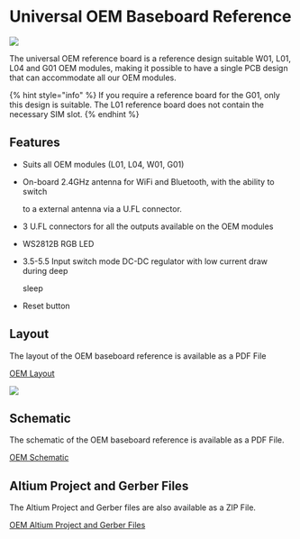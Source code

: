 # Universal OEM Baseboard Reference

![](../../gitbook/assets/universal_reference%20%281%29.png)

The universal OEM reference board is a reference design suitable W01, L01, L04 and G01 OEM modules, making it possible to have a single PCB design that can accommodate all our OEM modules.

{% hint style="info" %}
If you require a reference board for the G01, only this design is suitable. The L01 reference board does not contain the necessary SIM slot.
{% endhint %}

## Features

* Suits all OEM modules \(L01, L04, W01, G01\)
* On-board 2.4GHz antenna for WiFi and Bluetooth, with the ability to switch

  to a external antenna via a U.FL connector.

* 3 U.FL connectors for all the outputs available on the OEM modules
* WS2812B RGB LED
* 3.5-5.5 Input switch mode DC-DC regulator with low current draw during deep

  sleep

* Reset button

## Layout

The layout of the OEM baseboard reference is available as a PDF File

[OEM Layout](../../gitbook/assets/oem-universal-layout.pdf)

![](../../gitbook/assets/oem-universal-layout-1.png)

## Schematic

The schematic of the OEM baseboard reference is available as a PDF File.

[OEM Schematic](../../gitbook/assets/oem-universal-schematic.pdf)

## Altium Project and Gerber Files

The Altium Project and Gerber files are also available as a ZIP File.

[OEM Altium Project and Gerber Files](../../gitbook/assets/oem-universal-baseboard-ref.zip)

